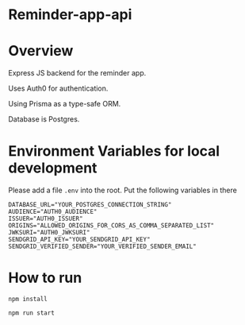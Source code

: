 # Reminder-app-api

# Overview
Express JS backend for the reminder app.

Uses Auth0 for authentication.

Using Prisma as a type-safe ORM.

Database is Postgres.

# Environment Variables for local development
Please add a file `.env` into the root.  Put the following variables in there
```env
DATABASE_URL="YOUR_POSTGRES_CONNECTION_STRING"
AUDIENCE="AUTH0_AUDIENCE"
ISSUER="AUTH0_ISSUER"
ORIGINS="ALLOWED_ORIGINS_FOR_CORS_AS_COMMA_SEPARATED_LIST"
JWKSURI="AUTH0_JWKSURI"
SENDGRID_API_KEY="YOUR_SENDGRID_API_KEY"
SENDGRID_VERIFIED_SENDER="YOUR_VERIFIED_SENDER_EMAIL"
```

# How to run
`npm install`

`npm run start`
